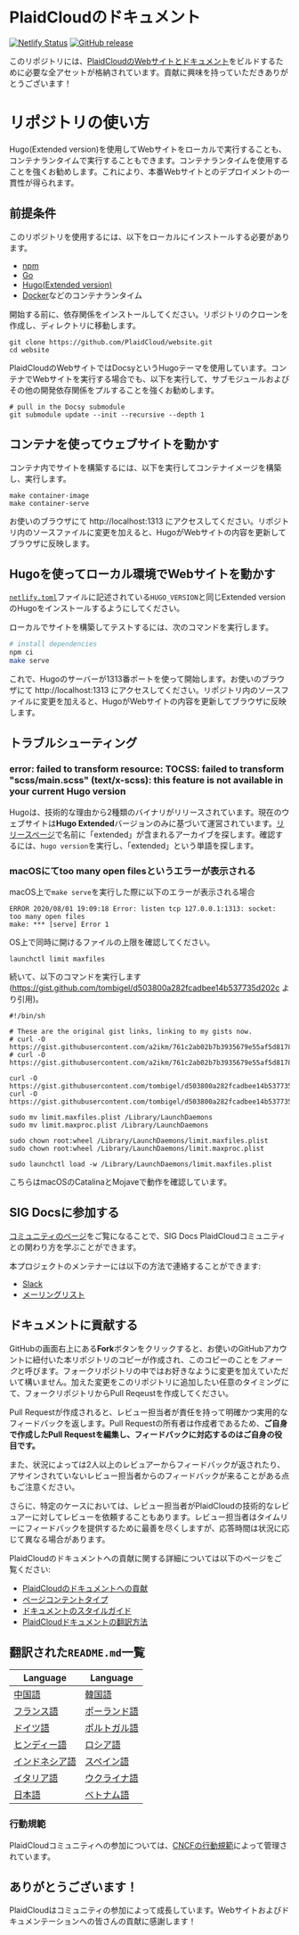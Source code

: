 # PlaidCloudのドキュメント

[![Netlify Status](https://api.netlify.com/api/v1/badges/be93b718-a6df-402a-b4a4-855ba186c97d/deploy-status)](https://app.netlify.com/sites/PlaidCloud-io-main-staging/deploys) [![GitHub release](https://img.shields.io/github/release/PlaidCloud/website.svg)](https://github.com/PlaidCloud/website/releases/latest)

このリポジトリには、[PlaidCloudのWebサイトとドキュメント](https://plaidcloud.com/)をビルドするために必要な全アセットが格納されています。貢献に興味を持っていただきありがとうございます！

# リポジトリの使い方

Hugo(Extended version)を使用してWebサイトをローカルで実行することも、コンテナランタイムで実行することもできます。コンテナランタイムを使用することを強くお勧めします。これにより、本番Webサイトとのデプロイメントの一貫性が得られます。

## 前提条件

このリポジトリを使用するには、以下をローカルにインストールする必要があります。

- [npm](https://www.npmjs.com/)
- [Go](https://golang.org/)
- [Hugo(Extended version)](https://gohugo.io/)
- [Docker](https://www.docker.com/)などのコンテナランタイム

開始する前に、依存関係をインストールしてください。リポジトリのクローンを作成し、ディレクトリに移動します。

```
git clone https://github.com/PlaidCloud/website.git
cd website
```

PlaidCloudのWebサイトではDocsyというHugoテーマを使用しています。コンテナでWebサイトを実行する場合でも、以下を実行して、サブモジュールおよびその他の開発依存関係をプルすることを強くお勧めします。

```
# pull in the Docsy submodule
git submodule update --init --recursive --depth 1
```

## コンテナを使ってウェブサイトを動かす

コンテナ内でサイトを構築するには、以下を実行してコンテナイメージを構築し、実行します。

```
make container-image
make container-serve
```

お使いのブラウザにて http://localhost:1313 にアクセスしてください。リポジトリ内のソースファイルに変更を加えると、HugoがWebサイトの内容を更新してブラウザに反映します。

## Hugoを使ってローカル環境でWebサイトを動かす

[`netlify.toml`](netlify.toml#L10)ファイルに記述されている`HUGO_VERSION`と同じExtended versionのHugoをインストールするようにしてください。

ローカルでサイトを構築してテストするには、次のコマンドを実行します。

```bash
# install dependencies
npm ci
make serve
```

これで、Hugoのサーバーが1313番ポートを使って開始します。お使いのブラウザにて http://localhost:1313 にアクセスしてください。リポジトリ内のソースファイルに変更を加えると、HugoがWebサイトの内容を更新してブラウザに反映します。

## トラブルシューティング

### error: failed to transform resource: TOCSS: failed to transform "scss/main.scss" (text/x-scss): this feature is not available in your current Hugo version

Hugoは、技術的な理由から2種類のバイナリがリリースされています。現在のウェブサイトは**Hugo Extended**バージョンのみに基づいて運営されています。[リリースページ](https://github.com/gohugoio/hugo/releases)で名前に「extended」が含まれるアーカイブを探します。確認するには、`hugo version`を実行し、「extended」という単語を探します。

### macOSにてtoo many open filesというエラーが表示される

macOS上で`make serve`を実行した際に以下のエラーが表示される場合

```
ERROR 2020/08/01 19:09:18 Error: listen tcp 127.0.0.1:1313: socket: too many open files
make: *** [serve] Error 1
```

OS上で同時に開けるファイルの上限を確認してください。

`launchctl limit maxfiles`

続いて、以下のコマンドを実行します(https://gist.github.com/tombigel/d503800a282fcadbee14b537735d202c より引用)。

```
#!/bin/sh

# These are the original gist links, linking to my gists now.
# curl -O https://gist.githubusercontent.com/a2ikm/761c2ab02b7b3935679e55af5d81786a/raw/ab644cb92f216c019a2f032bbf25e258b01d87f9/limit.maxfiles.plist
# curl -O https://gist.githubusercontent.com/a2ikm/761c2ab02b7b3935679e55af5d81786a/raw/ab644cb92f216c019a2f032bbf25e258b01d87f9/limit.maxproc.plist

curl -O https://gist.githubusercontent.com/tombigel/d503800a282fcadbee14b537735d202c/raw/ed73cacf82906fdde59976a0c8248cce8b44f906/limit.maxfiles.plist
curl -O https://gist.githubusercontent.com/tombigel/d503800a282fcadbee14b537735d202c/raw/ed73cacf82906fdde59976a0c8248cce8b44f906/limit.maxproc.plist

sudo mv limit.maxfiles.plist /Library/LaunchDaemons
sudo mv limit.maxproc.plist /Library/LaunchDaemons

sudo chown root:wheel /Library/LaunchDaemons/limit.maxfiles.plist
sudo chown root:wheel /Library/LaunchDaemons/limit.maxproc.plist

sudo launchctl load -w /Library/LaunchDaemons/limit.maxfiles.plist
```

こちらはmacOSのCatalinaとMojaveで動作を確認しています。

## SIG Docsに参加する

[コミュニティのページ](https://github.com/PlaidCloud/community/tree/master/sig-docs#meetings)をご覧になることで、SIG Docs PlaidCloudコミュニティとの関わり方を学ぶことができます。

本プロジェクトのメンテナーには以下の方法で連絡することができます:

- [Slack](https://PlaidCloud.slack.com/messages/PlaidCloud-docs-ja)
- [メーリングリスト](https://groups.google.com/forum/#!forum/PlaidCloud-sig-docs)

## ドキュメントに貢献する

GitHubの画面右上にある**Fork**ボタンをクリックすると、お使いのGitHubアカウントに紐付いた本リポジトリのコピーが作成され、このコピーのことを*フォーク*と呼びます。フォークリポジトリの中ではお好きなように変更を加えていただいて構いません。加えた変更をこのリポジトリに追加したい任意のタイミングにて、フォークリポジトリからPull Reqeustを作成してください。

Pull Requestが作成されると、レビュー担当者が責任を持って明確かつ実用的なフィードバックを返します。Pull Requestの所有者は作成者であるため、**ご自身で作成したPull Requestを編集し、フィードバックに対応するのはご自身の役目です。**

また、状況によっては2人以上のレビュアーからフィードバックが返されたり、アサインされていないレビュー担当者からのフィードバックが来ることがある点もご注意ください。

さらに、特定のケースにおいては、レビュー担当者がPlaidCloudの技術的なレビュアーに対してレビューを依頼することもあります。レビュー担当者はタイムリーにフィードバックを提供するために最善を尽くしますが、応答時間は状況に応じて異なる場合があります。

PlaidCloudのドキュメントへの貢献に関する詳細については以下のページをご覧ください:

* [PlaidCloudのドキュメントへの貢献](https://plaidcloud.com/ja/docs/contribute/)
* [ページコンテントタイプ](https://plaidcloud.com/docs/contribute/style/page-content-types/)
* [ドキュメントのスタイルガイド](https://plaidcloud.com/docs/contribute/style/style-guide/)
* [PlaidCloudドキュメントの翻訳方法](https://plaidcloud.com/docs/contribute/localization/)

## 翻訳された`README.md`一覧

| Language  | Language |
|---|---|
|[中国語](README-zh.md)|[韓国語](README-ko.md)|
|[フランス語](README-fr.md)|[ポーランド語](README-pl.md)|
|[ドイツ語](README-de.md)|[ポルトガル語](README-pt.md)|
|[ヒンディー語](README-hi.md)|[ロシア語](README-ru.md)|
|[インドネシア語](README-id.md)|[スペイン語](README-es.md)|
|[イタリア語](README-it.md)|[ウクライナ語](README-uk.md)|
|[日本語](README-ja.md)|[ベトナム語](README-vi.md)|

### 行動規範

PlaidCloudコミュニティへの参加については、[CNCFの行動規範](https://github.com/cncf/foundation/blob/master/code-of-conduct.md)によって管理されています。

## ありがとうございます！

PlaidCloudはコミュニティの参加によって成長しています。Webサイトおよびドキュメンテーションへの皆さんの貢献に感謝します！

